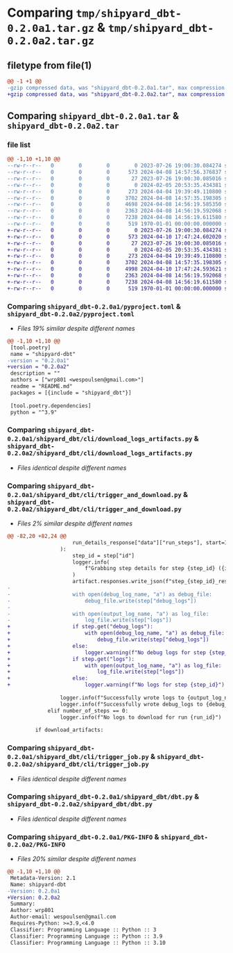 # Comparing `tmp/shipyard_dbt-0.2.0a1.tar.gz` & `tmp/shipyard_dbt-0.2.0a2.tar.gz`

## filetype from file(1)

```diff
@@ -1 +1 @@
-gzip compressed data, was "shipyard_dbt-0.2.0a1.tar", max compression
+gzip compressed data, was "shipyard_dbt-0.2.0a2.tar", max compression
```

## Comparing `shipyard_dbt-0.2.0a1.tar` & `shipyard_dbt-0.2.0a2.tar`

### file list

```diff
@@ -1,10 +1,10 @@
--rw-r--r--   0        0        0        0 2023-07-26 19:00:30.084274 shipyard_dbt-0.2.0a1/README.md
--rw-r--r--   0        0        0      573 2024-04-08 14:57:56.376837 shipyard_dbt-0.2.0a1/pyproject.toml
--rw-r--r--   0        0        0       27 2023-07-26 19:00:30.085016 shipyard_dbt-0.2.0a1/shipyard_dbt/__init__.py
--rw-r--r--   0        0        0        0 2024-02-05 20:53:35.434381 shipyard_dbt-0.2.0a1/shipyard_dbt/cli/__init__.py
--rw-r--r--   0        0        0      273 2024-04-04 19:39:49.110800 shipyard_dbt-0.2.0a1/shipyard_dbt/cli/authtest.py
--rw-r--r--   0        0        0     3702 2024-04-08 14:57:35.198305 shipyard_dbt-0.2.0a1/shipyard_dbt/cli/download_logs_artifacts.py
--rw-r--r--   0        0        0     4698 2024-04-08 14:56:19.585350 shipyard_dbt-0.2.0a1/shipyard_dbt/cli/trigger_and_download.py
--rw-r--r--   0        0        0     2363 2024-04-08 14:56:19.592068 shipyard_dbt-0.2.0a1/shipyard_dbt/cli/trigger_job.py
--rw-r--r--   0        0        0     7238 2024-04-08 14:56:19.611580 shipyard_dbt-0.2.0a1/shipyard_dbt/dbt.py
--rw-r--r--   0        0        0      519 1970-01-01 00:00:00.000000 shipyard_dbt-0.2.0a1/PKG-INFO
+-rw-r--r--   0        0        0        0 2023-07-26 19:00:30.084274 shipyard_dbt-0.2.0a2/README.md
+-rw-r--r--   0        0        0      573 2024-04-10 17:47:24.602020 shipyard_dbt-0.2.0a2/pyproject.toml
+-rw-r--r--   0        0        0       27 2023-07-26 19:00:30.085016 shipyard_dbt-0.2.0a2/shipyard_dbt/__init__.py
+-rw-r--r--   0        0        0        0 2024-02-05 20:53:35.434381 shipyard_dbt-0.2.0a2/shipyard_dbt/cli/__init__.py
+-rw-r--r--   0        0        0      273 2024-04-04 19:39:49.110800 shipyard_dbt-0.2.0a2/shipyard_dbt/cli/authtest.py
+-rw-r--r--   0        0        0     3702 2024-04-08 14:57:35.198305 shipyard_dbt-0.2.0a2/shipyard_dbt/cli/download_logs_artifacts.py
+-rw-r--r--   0        0        0     4998 2024-04-10 17:47:24.593621 shipyard_dbt-0.2.0a2/shipyard_dbt/cli/trigger_and_download.py
+-rw-r--r--   0        0        0     2363 2024-04-08 14:56:19.592068 shipyard_dbt-0.2.0a2/shipyard_dbt/cli/trigger_job.py
+-rw-r--r--   0        0        0     7238 2024-04-08 14:56:19.611580 shipyard_dbt-0.2.0a2/shipyard_dbt/dbt.py
+-rw-r--r--   0        0        0      519 1970-01-01 00:00:00.000000 shipyard_dbt-0.2.0a2/PKG-INFO
```

### Comparing `shipyard_dbt-0.2.0a1/pyproject.toml` & `shipyard_dbt-0.2.0a2/pyproject.toml`

 * *Files 19% similar despite different names*

```diff
@@ -1,10 +1,10 @@
 [tool.poetry]
 name = "shipyard-dbt"
-version = "0.2.0a1"
+version = "0.2.0a2"
 description = ""
 authors = ["wrp801 <wespoulsen@gmail.com>"]
 readme = "README.md"
 packages = [{include = "shipyard_dbt"}]
 
 [tool.poetry.dependencies]
 python = "^3.9"
```

### Comparing `shipyard_dbt-0.2.0a1/shipyard_dbt/cli/download_logs_artifacts.py` & `shipyard_dbt-0.2.0a2/shipyard_dbt/cli/download_logs_artifacts.py`

 * *Files identical despite different names*

### Comparing `shipyard_dbt-0.2.0a1/shipyard_dbt/cli/trigger_and_download.py` & `shipyard_dbt-0.2.0a2/shipyard_dbt/cli/trigger_and_download.py`

 * *Files 2% similar despite different names*

```diff
@@ -82,20 +82,24 @@
                     run_details_response["data"]["run_steps"], start=1
                 ):
                     step_id = step["id"]
                     logger.info(
                         f"Grabbing step details for step {step_id} ({index} of {number_of_steps})"
                     )
                     artifact.responses.write_json(f"step_{step_id}_response", step)
-
-                    with open(debug_log_name, "a") as debug_file:
-                        debug_file.write(step["debug_logs"])
-
-                    with open(output_log_name, "a") as log_file:
-                        log_file.write(step["logs"])
+                    if step.get("debug_logs"):
+                        with open(debug_log_name, "a") as debug_file:
+                            debug_file.write(step["debug_logs"])
+                    else:
+                        logger.warning(f"No debug logs for step {step_id}")
+                    if step.get("logs"):
+                        with open(output_log_name, "a") as log_file:
+                            log_file.write(step["logs"])
+                    else:
+                        logger.warning(f"No logs for step {step_id}")
 
                 logger.info(f"Successfully wrote logs to {output_log_name}")
                 logger.info(f"Successfully wrote debug_logs to {debug_log_name}")
             elif number_of_steps == 0:
                 logger.info(f"No logs to download for run {run_id}")
 
         if download_artifacts:
```

### Comparing `shipyard_dbt-0.2.0a1/shipyard_dbt/cli/trigger_job.py` & `shipyard_dbt-0.2.0a2/shipyard_dbt/cli/trigger_job.py`

 * *Files identical despite different names*

### Comparing `shipyard_dbt-0.2.0a1/shipyard_dbt/dbt.py` & `shipyard_dbt-0.2.0a2/shipyard_dbt/dbt.py`

 * *Files identical despite different names*

### Comparing `shipyard_dbt-0.2.0a1/PKG-INFO` & `shipyard_dbt-0.2.0a2/PKG-INFO`

 * *Files 20% similar despite different names*

```diff
@@ -1,10 +1,10 @@
 Metadata-Version: 2.1
 Name: shipyard-dbt
-Version: 0.2.0a1
+Version: 0.2.0a2
 Summary: 
 Author: wrp801
 Author-email: wespoulsen@gmail.com
 Requires-Python: >=3.9,<4.0
 Classifier: Programming Language :: Python :: 3
 Classifier: Programming Language :: Python :: 3.9
 Classifier: Programming Language :: Python :: 3.10
```

